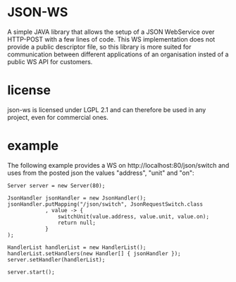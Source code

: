 JSON-WS
=======

A simple JAVA library that allows the setup of a JSON WebService over HTTP-POST with
a few lines of code. This WS implementation does not provide a public descriptor file,
so this library is more suited for communication between different applications of an
organisation insted of a public WS API for customers.

license
=======
json-ws is licensed under LGPL 2.1 and can therefore be used in any project, even
for commercial ones.

example
=======
The following example provides a WS on http://localhost:80/json/switch and
uses from the posted json the values "address", "unit" and "on":

    Server server = new Server(80);

    JsonHandler jsonHandler = new JsonHandler();
    jsonHandler.putMapping("/json/switch", JsonRequestSwitch.class
                , value -> {
                    switchUnit(value.address, value.unit, value.on);
                    return null;
                }
    );    

    HandlerList handlerList = new HandlerList();
    handlerList.setHandlers(new Handler[] { jsonHandler });
    server.setHandler(handlerList);

    server.start();

    



